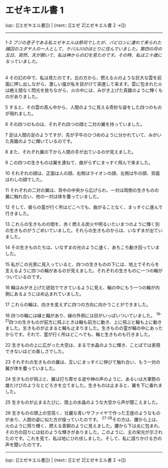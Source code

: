 # エゼキエル書 1

(up:: [[エゼキエル書]]) | (next:: [[エゼ 2|エゼキエル書 2 →]])

***
###### 1-3 ブジの息子である私エゼキエルは祭司でしたが、バビロンに連れて来られた捕囚のユダヤ人の一人として、ケバル川のほとりに住んでいました。第四の月の五日、突然、天が開いて、私は神からの幻を見たのです。その時、私は三十歳になっていました。 

4 その幻の中で、私は見たのです。北の方から、燃える火のような巨大な雲を前面に押し出しながら、激しい嵐が私を目がけて突進して来ます。雲に包まれた火は絶え間なく閃光を放ちながら、火の中には、みがき上げた真鍮のように輝くものがありました。 

5 すると、その雲の真ん中から、人間のように見える奇妙な姿をした四つのものが現れました。 

6 その四つのものは、それぞれ四つの顔と二対の翼を持っていました。 

7 足は人間の足のようですが、先が子牛のひづめのように分かれていて、みがいた真鍮のように輝いているのです。 

8 また、それぞれ翼の下から人間の手が出ているのが見えました。 

9 この四つの生きものは翼を連ねて、曲がらずにまっすぐ飛んで来ました。 

10 それぞれの顔は、正面は人の顔、右側はライオンの顔、左側は牛の顔、背面はわしの顔でした。 

11 それぞれの二対の翼は、背中の中央から広げられ、一対は両側の生きものの翼に触れ合い、他の一対は体を覆っていました。 

12 そして、彼らの霊が行く所はどこへでも、曲がることなく、まっすぐに進んで行きました。 

13 これらの生きものの間を、赤く燃える炭火や明るいたいまつのように輝く別の生きものがうごめいていました。それらの生きものからは、いなずまが出ていました。 

14 その生きものたちは、いなずまの光のように速く、あちこち動き回っていました。 

15 私がこの光景に見入っていると、四つの生きものの下には、地上でそれらを支えるように四つの輪があるのが見えました。それぞれの生きものに一つの輪がついているのです。 

16 輪はみがき上げた琥珀でできているように見え、輪の中にもう一つの輪が内側にあるようにはめ込まれていました。 

17 これらの輪は、向きを変えずに四つの方向に向かうことができました。 

18 四つの輪には縁と輻があり、縁の外側には目がいっぱいついていました。 <sup class="versenum">19-21</sup>四つの生きものが前方に飛ぶときは輪も前方に動き、上に飛ぶと輪も上に動きました。生きものが止まると輪も止まりました。生きものの霊が輪の中にあったからです。それで、霊が行く所はどこへでも、輪と生きものも行きました。 

22 生きものの上に広がった大空は、まるで水晶のように輝き、ことばでは表現できないほどの美しさでした。 

23 それぞれの生きものの翼は、互いにまっすぐに伸びて触れ合い、もう一対の翼が体を覆っていました。 

24 生きものが飛ぶと、翼は打ち寄せる波や神の声のように、あるいは大軍勢の雄たけびのようなとどろきを立てました。生きものは止まると、翼を下に垂れました。 

25 生きものが止まるたびに、頭上の水晶のような大空から声が聞こえました。 

26 生きものの頭上の空高く、壮麗な青いサファイヤで作った王座のようなものがあり、人間の姿に似た方が座っていたのです。 <sup class="versenum">27-28</sup>その方は、腰から上は、火のように照り輝く、燃える青銅のように見えました。腰から下は炎に包まれ、その方の回りには虹のような輝きがありました。このように、主の栄光が示されたのです。これを見て、私は地にひれ伏しました。そして、私に語りかける方の声を聞いたのです。

***

(up:: [[エゼキエル書]]) | (next:: [[エゼ 2|エゼキエル書 2 →]])
